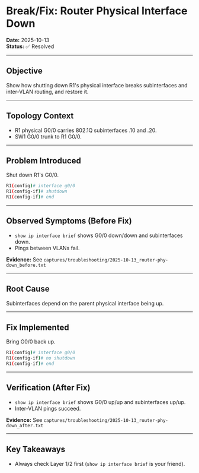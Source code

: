 # Break/Fix: Router Physical Interface Down
**Date:** 2025-10-13  
**Status:** ✅ Resolved

---

## Objective
Show how shutting down R1's physical interface breaks subinterfaces and inter-VLAN routing, and restore it.

---

## Topology Context
- R1 physical G0/0 carries 802.1Q subinterfaces .10 and .20.
- SW1 G0/0 trunk to R1 G0/0.

---

## Problem Introduced
Shut down R1's G0/0.
```bash
R1(config)# interface g0/0
R1(config-if)# shutdown
R1(config-if)# end
```

---

## Observed Symptoms (Before Fix)
- `show ip interface brief` shows G0/0 down/down and subinterfaces down.
- Pings between VLANs fail.

**Evidence:** See `captures/troubleshooting/2025-10-13_router-phy-down_before.txt`

---

## Root Cause
Subinterfaces depend on the parent physical interface being up.

---

## Fix Implemented
Bring G0/0 back up.
```bash
R1(config)# interface g0/0
R1(config-if)# no shutdown
R1(config-if)# end
```

---

## Verification (After Fix)
- `show ip interface brief` shows G0/0 up/up and subinterfaces up/up.
- Inter-VLAN pings succeed.

**Evidence:** See `captures/troubleshooting/2025-10-13_router-phy-down_after.txt`

---

## Key Takeaways
- Always check Layer 1/2 first (`show ip interface brief` is your friend).
